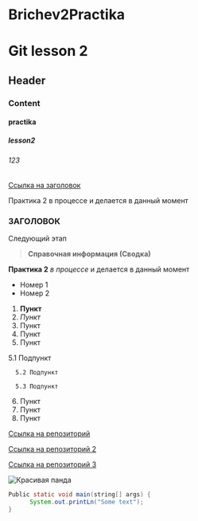 # Brichev2Practika
# Git lesson 2
## Header
### Content
#### practika
##### lesson2
###### 123
[Ссылка на заголовок](#заголовок)

Практика 2 в процессе
и делается в данный момент

### ЗАГОЛОВОК

Следующий этап
> **Справочная информация (Сводка)**

**Практика 2** _в процессе_
и делается в данный момент

* Номер 1
* Номер 2


1. __Пункт__
2. *Пункт*
3. Пункт
4. Пункт
5. Пункт

5.1 Подпункт

      5.2 Подпункт

      5.3 Подпункт

6. Пункт
7. Пункт
8. Пункт


[Ссылка на репозиторий](https://github.com/timurtamerlan/Brichev2Practika/tree/main)

[Ссылка на репозиторий 2](folder/Readme.md)

[Ссылка на репозиторий 3](Folder)

![Красивая панда](Animal2.jpg)


```java
Public static void main(string[] args) {
      System.out.printLn("Some text");
}



```

